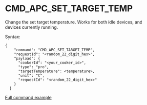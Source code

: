 # CMD_APC_SET_TARGET_TEMP

Change the set target temperature. Works for both idle devices, and devices currently running.

Syntax:
```
{
    "command": "CMD_APC_SET_TARGET_TEMP",
    "requestId": "<random_22_digit_hex>",
    "payload": {
      "cookerId": "<your_cooker_id>",
      "type": "pro",
      "targetTemperature": <temperature>,
      "unit": "C",
      "requestId": "<random_22_digit_hex>"
    }
  }
```

[Full command example](../examples/CMD_APC_SET_TARGET_TEMP.json)

